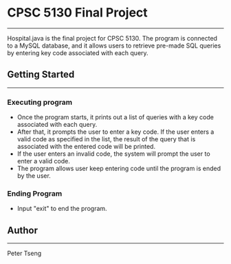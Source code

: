 # CPSC 5130 Final Project

-----------
Hospital.java is the final project for CPSC 5130. 
The program is connected to a MySQL database, and it allows users
to retrieve pre-made SQL queries by entering key code associated 
with each query.

## Getting Started

-----------------
### Executing program
- Once the program starts, it prints out a list of queries with
a key code associated with each query. 
- After that, it prompts the user to enter a key code. If the user enters 
a valid code as specified in the list, the result of the query that 
is associated with the entered code will be printed. 
- If the user enters an invalid code, the system will prompt the user
to enter a valid code.
- The program allows user keep entering code until the program is
ended by the user.


### Ending Program
- Input "exit" to end the program.

## Author

------------
Peter Tseng